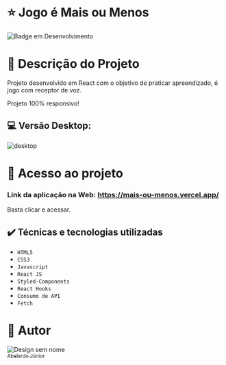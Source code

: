 # :star: Jogo é Mais ou Menos
![Badge em Desenvolvimento](http://img.shields.io/static/v1?label=STATUS&message=CONCLUÍDO&color=GREEN&style=for-the-badge)


# :door: Descrição do Projeto

Projeto desenvolvido em React com o objetivo de praticar apreendizado, é jogo com receptor de voz.


Projeto 100% responsivo!

##  :computer:  Versão Desktop:
![desktop](https://user-images.githubusercontent.com/106066785/229650190-1c84e1ba-28c0-4d12-a3a0-0cc1f993de55.png)



# 📁 Acesso ao projeto

### Link da aplicação na Web: https://mais-ou-menos.vercel.app/

Basta clicar e acessar.

## ✔️ Técnicas e tecnologias utilizadas

- ``HTML5``
- ``CSS3``
- ``Javascript``
- ``React JS``
- ``Styled-Components``
- ``React Hooks``
- ``Consumo de API``
- ``Fetch``




# :boy: Autor
![Design sem nome](https://user-images.githubusercontent.com/106066785/209356927-d0162605-f53a-4d25-badc-7504c22785ef.png)
[<br><sub>Abelardo Júnior</sub>](https://www.linkedin.com/in/abelardo-junior/) 

